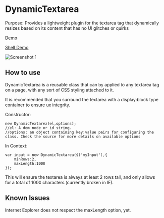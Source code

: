 DynamicTextarea
===========
Purpose: Provides a lightweight plugin for the textarea tag that dynamically resizes based on its content that has no UI glitches or quirks

[Demo](http://enmassellc.com/misc/dynamicTextarea.html "Demo")

[Shell Demo](http://mootools.net/shell/P832d/ "Shell Demo")

![Screenshot 1](http://dl.dropbox.com/u/18782/dynamicTextarea.jpg)

How to use
----------
DynamicTextarea is a reusable class that can by applied to any textarea tag on a page, with any sort of CSS styling attached to it.

It is recommended that you surround the textarea with a display:block type container to ensure ux integrity.

Constructor:

	new DynamicTextarea(el,options);
	//el: A dom node or id string.
	//options: an object containing key:value pairs for configuring the class. Check the source for more details on available options
	
In Context:

	var input = new DynamicTextarea($('myInput'),{
		minRows:2,
		maxLength:1000
	});

This will ensure the textarea is always at least 2 rows tall, and only allows for a total of 1000 characters (currently broken in IE).

Known Issues
-----------------
Internet Explorer does not respect the maxLength option, yet.